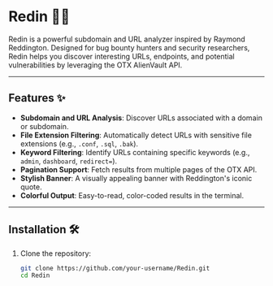 # Redin 🕵️‍♂️

Redin is a powerful subdomain and URL analyzer inspired by Raymond Reddington. Designed for bug bounty hunters and security researchers, Redin helps you discover interesting URLs, endpoints, and potential vulnerabilities by leveraging the OTX AlienVault API.

---

## Features ✨

- **Subdomain and URL Analysis**: Discover URLs associated with a domain or subdomain.
- **File Extension Filtering**: Automatically detect URLs with sensitive file extensions (e.g., `.conf`, `.sql`, `.bak`).
- **Keyword Filtering**: Identify URLs containing specific keywords (e.g., `admin`, `dashboard`, `redirect=`).
- **Pagination Support**: Fetch results from multiple pages of the OTX API.
- **Stylish Banner**: A visually appealing banner with Reddington's iconic quote.
- **Colorful Output**: Easy-to-read, color-coded results in the terminal.

---

## Installation 🛠️

1. Clone the repository:
   ```bash
   git clone https://github.com/your-username/Redin.git
   cd Redin

